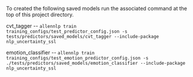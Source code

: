 To created the following saved models run the associated command at the top of this project directory.

cvt_tagger -- `allennlp train training_configs/test_predictor_config.json -s tests/predictors/saved_models/cvt_tagger --include-package nlp_uncertainty_ssl`

emotion_classifier -- `allennlp train training_configs/test_emotion_predictor_config.json -s ./tests/predictors/saved_models/emotion_classifier --include-package nlp_uncertainty_ssl`